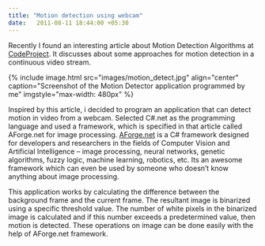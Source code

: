 ```yaml
---
title: "Motion detection using webcam"
date:   2011-08-11 18:44:00 +05:30
---
```

Recently I found an interesting article about Motion Detection Algorithms at [CodeProject][codeproject-link]. It discusses about some approaches for motion detection in a continuous video stream.

{% include image.html src="images/motion_detect.jpg" align="center" caption="Screenshot of the Motion Detector application programmed by me" imgstyle="max-width: 480px" %}

Inspired by this article, i decided to program an application that can detect motion in video from a webcam. Selected C#.net as the programming language and used a framework, which is specified in that article called AForge.net for image processing. [AForge.net][aforge] is a C# framework designed for developers and researchers in the fields of Computer Vision and Artificial Intelligence – image processing, neural networks, genetic algorithms, fuzzy logic, machine learning, robotics, etc. Its an awesome framework which can even be used by someone who doesn’t know anything about image processing.

This application works by calculating the difference between the background frame and the current frame. The resultant image is binarized using a specific threshold value. The number of white pixels in the binarized image is calculated and if this number exceeds a predetermined value, then motion is detected. These operations on image can be done easily with the help of AForge.net framework.

[codeproject-link]: http://www.codeproject.com/KB/audio-video/Motion_Detection.aspx
[aforge]: http://www.aforgenet.com/framework/
